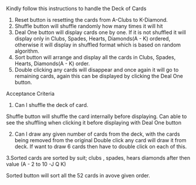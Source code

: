Kindly follow this instructions to handle the Deck of Cards

1. Reset button is resetting the cards from A-Clubs to K-Diamond.
2. Shuffle button will shuffle randomly how many times it will hit 
3. Deal One button will display cards one by one. If it is not shuffled it will display only in Clubs, Spades, Hearts, Diamonds(A - K) ordered, otherwise it will display in shuffled format which is based on random algorithm.
4. Sort button will arrange and display all the cards in Clubs, Spades, Hearts, Diamonds(A - K) order.
5. Double clicking any cards will disappear and once again it will go to remaining cards, again this can be displayed by clicking the
Deal One button.

Acceptance Criteria
1. Can I shuffle the deck of card.

Shuffle button will shuffle the card internally before displaying. Can able to see the shuffling when clicking it before displaying with Deal One button

2. Can I draw any given number of cards from the deck, with the cards being removed from the original
Double click any card will draw it from deck. If want to draw 6 cards then have to double click on each of this.

3.Sorted cards are sorted by suit; clubs , spades, hears diamonds after then value (A - 2 to 10 -J Q K)

Sorted button will sort all the 52 cards in avove given order.


